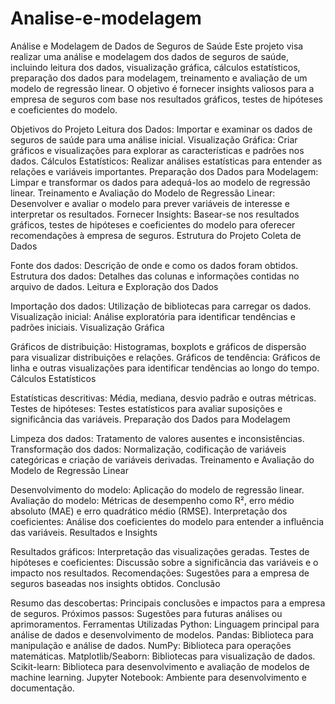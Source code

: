 # Analise-e-modelagem 
Análise e Modelagem de Dados de Seguros de Saúde
Este projeto visa realizar uma análise e modelagem dos dados de seguros de saúde, incluindo leitura dos dados, visualização gráfica, cálculos estatísticos, preparação dos dados para modelagem, treinamento e avaliação de um modelo de regressão linear. O objetivo é fornecer insights valiosos para a empresa de seguros com base nos resultados gráficos, testes de hipóteses e coeficientes do modelo.

Objetivos do Projeto
Leitura dos Dados: Importar e examinar os dados de seguros de saúde para uma análise inicial.
Visualização Gráfica: Criar gráficos e visualizações para explorar as características e padrões nos dados.
Cálculos Estatísticos: Realizar análises estatísticas para entender as relações e variáveis importantes.
Preparação dos Dados para Modelagem: Limpar e transformar os dados para adequá-los ao modelo de regressão linear.
Treinamento e Avaliação do Modelo de Regressão Linear: Desenvolver e avaliar o modelo para prever variáveis de interesse e interpretar os resultados.
Fornecer Insights: Basear-se nos resultados gráficos, testes de hipóteses e coeficientes do modelo para oferecer recomendações à empresa de seguros.
Estrutura do Projeto
Coleta de Dados

Fonte dos dados: Descrição de onde e como os dados foram obtidos.
Estrutura dos dados: Detalhes das colunas e informações contidas no arquivo de dados.
Leitura e Exploração dos Dados

Importação dos dados: Utilização de bibliotecas para carregar os dados.
Visualização inicial: Análise exploratória para identificar tendências e padrões iniciais.
Visualização Gráfica

Gráficos de distribuição: Histogramas, boxplots e gráficos de dispersão para visualizar distribuições e relações.
Gráficos de tendência: Gráficos de linha e outras visualizações para identificar tendências ao longo do tempo.
Cálculos Estatísticos

Estatísticas descritivas: Média, mediana, desvio padrão e outras métricas.
Testes de hipóteses: Testes estatísticos para avaliar suposições e significância das variáveis.
Preparação dos Dados para Modelagem

Limpeza dos dados: Tratamento de valores ausentes e inconsistências.
Transformação dos dados: Normalização, codificação de variáveis categóricas e criação de variáveis derivadas.
Treinamento e Avaliação do Modelo de Regressão Linear

Desenvolvimento do modelo: Aplicação do modelo de regressão linear.
Avaliação do modelo: Métricas de desempenho como R², erro médio absoluto (MAE) e erro quadrático médio (RMSE).
Interpretação dos coeficientes: Análise dos coeficientes do modelo para entender a influência das variáveis.
Resultados e Insights

Resultados gráficos: Interpretação das visualizações geradas.
Testes de hipóteses e coeficientes: Discussão sobre a significância das variáveis e o impacto nos resultados.
Recomendações: Sugestões para a empresa de seguros baseadas nos insights obtidos.
Conclusão

Resumo das descobertas: Principais conclusões e impactos para a empresa de seguros.
Próximos passos: Sugestões para futuras análises ou aprimoramentos.
Ferramentas Utilizadas
Python: Linguagem principal para análise de dados e desenvolvimento de modelos.
Pandas: Biblioteca para manipulação e análise de dados.
NumPy: Biblioteca para operações matemáticas.
Matplotlib/Seaborn: Bibliotecas para visualização de dados.
Scikit-learn: Biblioteca para desenvolvimento e avaliação de modelos de machine learning.
Jupyter Notebook: Ambiente para desenvolvimento e documentação.
